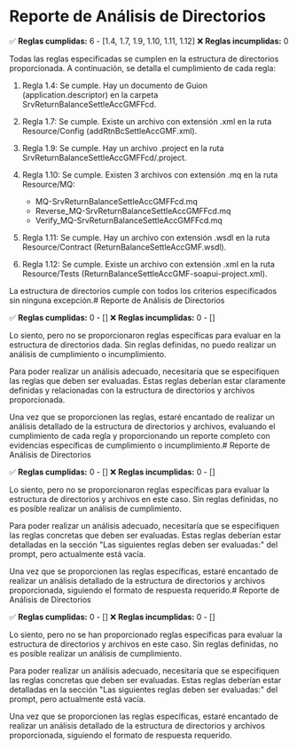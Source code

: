 # Reporte de Análisis de Directorios

✅ **Reglas cumplidas:** 6 - [1.4, 1.7, 1.9, 1.10, 1.11, 1.12]
❌ **Reglas incumplidas:** 0

Todas las reglas especificadas se cumplen en la estructura de directorios proporcionada. A continuación, se detalla el cumplimiento de cada regla:

1. Regla 1.4: Se cumple. Hay un documento de Guion (application.descriptor) en la carpeta SrvReturnBalanceSettleAccGMFFcd.

2. Regla 1.7: Se cumple. Existe un archivo con extensión .xml en la ruta Resource/Config (addRtnBcSettleAccGMF.xml).

3. Regla 1.9: Se cumple. Hay un archivo .project en la ruta SrvReturnBalanceSettleAccGMFFcd/.project.

4. Regla 1.10: Se cumple. Existen 3 archivos con extensión .mq en la ruta Resource/MQ:
   - MQ-SrvReturnBalanceSettleAccGMFFcd.mq
   - Reverse_MQ-SrvReturnBalanceSettleAccGMFFcd.mq
   - Verify_MQ-SrvReturnBalanceSettleAccGMFFcd.mq

5. Regla 1.11: Se cumple. Hay un archivo con extensión .wsdl en la ruta Resource/Contract (ReturnBalanceSettleAccGMF.wsdl).

6. Regla 1.12: Se cumple. Existe un archivo con extensión .xml en la ruta Resource/Tests (ReturnBalanceSettleAccGMF-soapui-project.xml).

La estructura de directorios cumple con todos los criterios especificados sin ninguna excepción.# Reporte de Análisis de Directorios

✅ **Reglas cumplidas:** 0 - []
❌ **Reglas incumplidas:** 0 - []

Lo siento, pero no se proporcionaron reglas específicas para evaluar en la estructura de directorios dada. Sin reglas definidas, no puedo realizar un análisis de cumplimiento o incumplimiento.

Para poder realizar un análisis adecuado, necesitaría que se especifiquen las reglas que deben ser evaluadas. Estas reglas deberían estar claramente definidas y relacionadas con la estructura de directorios y archivos proporcionada.

Una vez que se proporcionen las reglas, estaré encantado de realizar un análisis detallado de la estructura de directorios y archivos, evaluando el cumplimiento de cada regla y proporcionando un reporte completo con evidencias específicas de cumplimiento o incumplimiento.# Reporte de Análisis de Directorios

✅ **Reglas cumplidas:** 0 - []
❌ **Reglas incumplidas:** 0 - []

Lo siento, pero no se proporcionaron reglas específicas para evaluar la estructura de directorios y archivos en este caso. Sin reglas definidas, no es posible realizar un análisis de cumplimiento.

Para poder realizar un análisis adecuado, necesitaría que se especifiquen las reglas concretas que deben ser evaluadas. Estas reglas deberían estar detalladas en la sección "Las siguientes reglas deben ser evaluadas:" del prompt, pero actualmente está vacía.

Una vez que se proporcionen las reglas específicas, estaré encantado de realizar un análisis detallado de la estructura de directorios y archivos proporcionada, siguiendo el formato de respuesta requerido.# Reporte de Análisis de Directorios

✅ **Reglas cumplidas:** 0 - []
❌ **Reglas incumplidas:** 0 - []

Lo siento, pero no se han proporcionado reglas específicas para evaluar la estructura de directorios y archivos en este caso. Sin reglas definidas, no es posible realizar un análisis de cumplimiento.

Para poder realizar un análisis adecuado, necesitaría que se especifiquen las reglas concretas que deben ser evaluadas. Estas reglas deberían estar detalladas en la sección "Las siguientes reglas deben ser evaluadas:" del prompt, pero actualmente está vacía.

Una vez que se proporcionen las reglas específicas, estaré encantado de realizar un análisis detallado de la estructura de directorios y archivos proporcionada, siguiendo el formato de respuesta requerido.